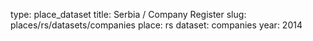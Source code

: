type: place_dataset
title: Serbia / Company Register
slug: places/rs/datasets/companies
place: rs
dataset: companies
year: 2014
